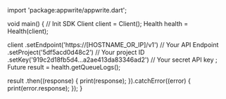 import 'package:appwrite/appwrite.dart';

void main() { // Init SDK
  Client client = Client();
  Health health = Health(client);

  client
    .setEndpoint('https://[HOSTNAME_OR_IP]/v1') // Your API Endpoint
    .setProject('5df5acd0d48c2') // Your project ID
    .setKey('919c2d18fb5d4...a2ae413da83346ad2') // Your secret API key
  ;
  Future result = health.getQueueLogs();

  result
    .then((response) {
      print(response);
    }).catchError((error) {
      print(error.response);
  });
}
